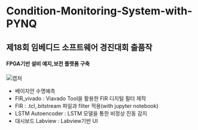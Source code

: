 # Condition-Monitoring-System-with-PYNQ
## 제18회 임베디드 소프트웨어 경진대회 출품작
#### FPGA기반 설비 예지,보전 플랫폼 구축
![캡처](https://user-images.githubusercontent.com/55612222/108587554-9448ff80-7397-11eb-8494-4ecbbecdf10f.PNG)

* 베이지안 수명예측
* FIR_vivado : Viavado Tool을 활용한 FIR 디지털 필터 제작
* FIR : .tcl,.bitstream 파일과 filter 적용(with jupyter notebook)
* LSTM Autoencoder : LSTM 모델을 통한 비정상 진동 감지
* 대시보드 Labview : Labview기반 UI
